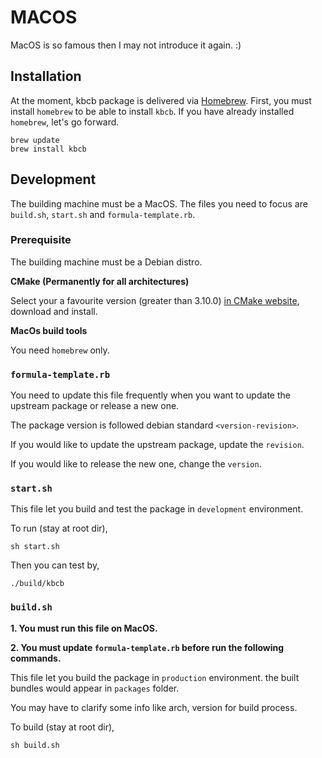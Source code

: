 # MACOS

MacOS is so famous then I may not introduce it again. :)

## Installation

At the moment, kbcb package is delivered via [Homebrew](https://brew.sh/). First, you must install `homebrew` to be able to install `kbcb`. If you have already installed `homebrew`, let's go forward.

```
brew update
brew install kbcb
```

## Development

The building machine must be a MacOS. The files you need to focus are `build.sh`, `start.sh` and `formula-template.rb`.

### Prerequisite

The building machine must be a Debian distro.

**CMake (Permanently for all architectures)**

Select your a favourite version (greater than 3.10.0) [in CMake website](https://cmake.org/download/), download and install.


**MacOs build tools**

You need `homebrew` only.

### `formula-template.rb`

You need to update this file frequently when you want to update the upstream package or release a new one.

The package version is followed debian standard `<version-revision>`.

If you would like to update the upstream package, update the `revision`.

If you would like to release the new one, change the `version`.

### `start.sh`

This file let you build and test the package in `development` environment.

To run (stay at root dir),

```
sh start.sh
```

Then you can test by,

```
./build/kbcb
```

### `build.sh`

**1. You must run this file on MacOS.**

**2. You must update `formula-template.rb` before run the following commands.**

This file let you build the package in `production` environment. the built bundles would appear in `packages` folder.

You may have to clarify some info like arch, version for build process.

To build (stay at root dir),

```
sh build.sh
```
